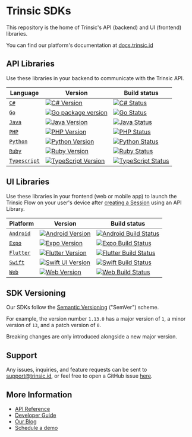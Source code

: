 # Trinsic SDKs

This repository is the home of Trinsic's API (backend) and UI (frontend) libraries.

You can find our platform's documentation at [docs.trinsic.id](https://docs.trinsic.id)

## API Libraries

Use these libraries in your backend to communicate with the Trinsic API.

|Language|Version|Build status|
|---|---|---|
|[`C#`](./api-csharp/)|[![C# Version](https://img.shields.io/nuget/v/Trinsic.Api)](https://www.nuget.org/packages/WorkOS.net)|[![C# Status](https://github.com/trinsic-id/sdk/actions/workflows/api-csharp-release.yml/badge.svg)](https://github.com/trinsic-id/sdk/actions?query=branch%main)|
|[`Go`](./api-go/) | [![Go package version](https://img.shields.io/github/v/tag/trinsic-id/sdk-go-api?label=git)](https://pkg.go.dev/github.com/trinsic-id/sdk-go-api)| [![Go Status](https://github.com/trinsic-id/sdk/actions/workflows/api-go-release.yml/badge.svg)](https://github.com/trinsic-id/sdk/actions?query=branch%main)|
|[`Java`](./api-java/) |[![Java Version](https://img.shields.io/jitpack/version/com.github.trinsic-id/sdk-java-api)](https://jitpack.io/#trinsic-id/sdk-java-api)| [![Java Status](https://github.com/trinsic-id/sdk/actions/workflows/api-java-release.yml/badge.svg)](https://github.com/trinsic-id/sdk/actions?query=branch%main)|
|[`PHP`](./api-php/)| [![PHP Version](https://img.shields.io/packagist/v/trinsic/api)](https://packagist.org/packages/trinsic/api)| [![PHP Status](https://github.com/trinsic-id/sdk/actions/workflows/api-php-release.yml/badge.svg)](https://github.com/trinsic-id/sdk/actions?query=branch%main)|
|[`Python`](./api-python/)| [![Python Version](https://img.shields.io/pypi/v/trinsic-api)](https://pypi.org/project/Trinsic-Api/)| [![Python Status](https://github.com/trinsic-id/sdk/actions/workflows/api-python-release.yml/badge.svg)](https://github.com/trinsic-id/sdk/actions?query=branch%main)|
|[`Ruby`](./api-ruby/)| [![Ruby Version](https://img.shields.io/gem/v/trinsic_api)](https://rubygems.org/gems/trinsic_api) | [![Ruby Status](https://github.com/trinsic-id/sdk/actions/workflows/api-ruby-release.yml/badge.svg)](https://github.com/trinsic-id/sdk/actions?query=branch%main)|
|[`Typescript`](./api-typescript/) |[![TypeScript Version](https://img.shields.io/npm/v/@trinsic/api.svg)](https://www.npmjs.org/package/@trinsic/api)| [![TypeScript Status](https://github.com/trinsic-id/sdk/actions/workflows/api-typescript-release.yml/badge.svg)](https://github.com/trinsic-id/sdk/actions?query=branch%main)|

## UI Libraries

Use these libraries in your frontend (web or mobile app) to launch the Trinsic Flow on your user's device after [creating a Session](https://docs.trinsic.id/docs/developer-tools) using an API Library.

|Platform|Version|Build status|
|---|---|---|
|[`Android`](./ui-android/)| [![Android Version](https://img.shields.io/jitpack/version/com.github.trinsic-id/sdk-android-ui)](https://jitpack.io/#trinsic-id/sdk-java-api)| [![Android Build Status](https://github.com/trinsic-id/sdk/actions/workflows/ui-android-release.yml/badge.svg)](https://github.com/trinsic-id/sdk/actions?query=branch%main)|
|[`Expo`](./ui-expo/) |[![Expo Version](https://img.shields.io/npm/v/@trinsic/expo-ui.svg)](https://www.npmjs.org/package/@trinsic/expo-ui)| [![Expo Build Status](https://github.com/trinsic-id/sdk/actions/workflows/ui-expo-release.yml/badge.svg)](https://github.com/trinsic-id/sdk/actions?query=branch%main)|
|[`Flutter`](./ui-flutter/)| [![Flutter Version](https://img.shields.io/pub/v/trinsic_flutter_ui.svg)](https://pub.dev/packages/trinsic_flutter_ui) |[![Flutter Build Status](https://github.com/trinsic-id/sdk/actions/workflows/ui-flutter-release.yml/badge.svg)](https://github.com/trinsic-id/sdk/actions?query=branch%main)|
|[`Swift`](./ui-swift/)| [![Swift UI Version](https://img.shields.io/cocoapods/v/TrinsicUI.svg)]([https://cocoapods.org/pods/TrinsicUI](https://cocoapods.org/pods/TrinsicUI)) |[![Swift Build Status](https://github.com/trinsic-id/sdk/actions/workflows/ui-swift-release.yml/badge.svg)](https://github.com/trinsic-id/sdk/actions?query=branch%main)|
|[`Web`](./ui-web/)| [![Web Version](https://img.shields.io/npm/v/@trinsic/web-ui.svg)](https://www.npmjs.org/package/@trinsic/web-ui) |[![Web Build Status](https://github.com/trinsic-id/sdk/actions/workflows/ui-web-release.yml/badge.svg)](https://github.com/trinsic-id/sdk/actions?query=branch%main)|

## SDK Versioning

Our SDKs follow the [Semantic Versioning](https://semver.org) ("SemVer") scheme.

For example, the version number `1.13.0` has a major version of `1`, a minor version of `13`, and a patch version of `0`.

Breaking changes are only introduced alongside a new major version.

## Support

Any issues, inquiries, and feature requests can be sent to [support@trinsic.id](mailto:support@trinsic.id), or feel free to open a GitHub issue [here](https://github.com/trinsic-id/sdk/issues).

## More Information

- [API Reference](https://docs.trinsic.id/reference)
- [Developer Guide](https://docs.trinsic.id/docs/developer-tools)
- [Our Blog](https://trinsic.id/blog/)
- [Schedule a demo](https://trinsic.id/contact/)
